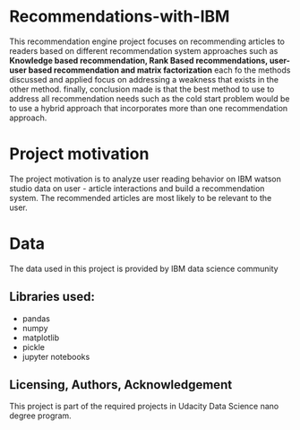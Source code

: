 # Recommendations-with-IBM
This recommendation engine project focuses on recommending articles to readers based on different recommendation system approaches such as <b>Knowledge based recommendation, Rank Based recommendations, user-user based recommendation and matrix factorization</b> each fo the methods discussed and applied focus on addressing a weakness that exists in the other method. finally, conclusion made is that the best method to use to address all recommendation needs such as the cold start problem would be to use a hybrid approach that incorporates more than one recommendation approach. 
# Project motivation

The project motivation is to analyze user reading behavior on IBM watson studio data on user - article interactions and build a recommendation system. The recommended articles are most likely to be relevant to the user.

# Data

The data used in this project is provided by IBM data science community

## Libraries used:
- pandas
- numpy
- matplotlib
- pickle
- jupyter notebooks


## Licensing, Authors, Acknowledgement
This project is part of the required projects in Udacity Data Science nano degree program.

